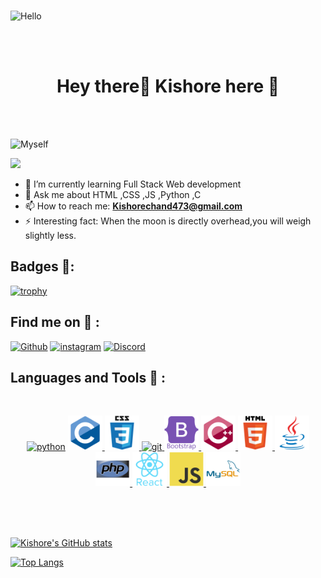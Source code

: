 <br>

![Hello](https://user-images.githubusercontent.com/98384128/150978993-bae2b6b5-d3bf-4a31-ba04-d0fc2af1fdea.gif)

<br>
<br>
<h1 align="center"> Hey there👋 Kishore here 🤞 </h1>
<br>
<br>

![Myself](https://user-images.githubusercontent.com/98384128/150978939-3d112e9a-ec44-4851-a4e8-999189e332e8.jpeg)

![](https://visitor-badge.laobi.icu/badge?page_id=Kishore-070.Kishore-070)

- 🌱 I’m currently learning Full Stack Web development
- 💬 Ask me about HTML ,CSS ,JS ,Python ,C 
- 📫 How to reach me: **Kishorechand473@gmail.com**
- ⚡ Interesting fact: When the moon is directly overhead,you will weigh slightly less.


## Badges 🥇:

[![trophy](https://github-profile-trophy.vercel.app/?username=Kishore-070&column=3&theme=dracula)](https://github.com/ryo-ma/github-profile-trophy)



## Find me on 🔽 :

<p align="left">

  <a href="https://github.com/Kishore-070" target="_blank" ><img src="https://user-images.githubusercontent.com/98384128/150993683-361ec039-0b0c-4695-aa06-ae61c63e6758.png" height="100" alt="Github" /></a>
<a href="https://www.instagram.com/kish070/" target="_blank"><img src="https://user-images.githubusercontent.com/98384128/150994400-8bd04608-da29-4513-95d5-436bb816f413.jpg" height="100" alt="instagram" /></a>
<a href="https://discord.com/channels/@me" target="_blank"><img src="https://user-images.githubusercontent.com/98384128/150995466-7f0c2417-6ed0-4485-a994-c6d2c7f277c1.png" height="100" alt="Discord" /></a>
  </p>

## Languages and Tools 🧰 :
<br>           

<p align="center">
   <a href="https://www.python.org" target="_blank" rel="noreferrer">
    <img src="https://raw.githubusercontent.com/jmnote/z-icons/master/svg/python.svg" alt="python" height="55" /></a>
  
  <a href="https://www.cprogramming.com/" target="_blank" rel="noreferrer">
    <img src="https://raw.githubusercontent.com/devicons/devicon/master/icons/c/c-original.svg" alt="C" height="55" /> </a>
    
   <a href="https://www.w3schools.com/css/" target="_blank" rel="noreferrer">
    <img src="https://raw.githubusercontent.com/devicons/devicon/master/icons/css3/css3-original-wordmark.svg" alt="css3" height="55" /> </a>
    
  <a href="https://git-scm.com/" target="_blank" rel="noreferrer">
    <img src="https://www.vectorlogo.zone/logos/git-scm/git-scm-icon.svg" alt="git" height="55" /> </a>
  
  <a href="https://getbootstrap.com" target="_blank" rel="noreferrer">
    <img src="https://raw.githubusercontent.com/devicons/devicon/master/icons/bootstrap/bootstrap-plain-wordmark.svg" alt="bootstrap" height="55" /> </a>
 
  <a href="https://www.w3schools.com/cpp/" target="_blank" rel="noreferrer">
    <img src="https://raw.githubusercontent.com/devicons/devicon/master/icons/cplusplus/cplusplus-original.svg" alt="cplusplus" height="55" /> </a>
    
  <a href="https://www.w3.org/html/" target="_blank" rel="noreferrer">
    <img src="https://raw.githubusercontent.com/devicons/devicon/master/icons/html5/html5-original-wordmark.svg"  alt="html5" height="55" /> </a>
    
  <a href="https://www.java.com" target="_blank" rel="noreferrer">
    <img src="https://raw.githubusercontent.com/devicons/devicon/master/icons/java/java-original.svg" alt="java" height="55" /> </a>
    
   <a href="https://www.php.net" target="_blank" rel="noreferrer">
    <img src="https://raw.githubusercontent.com/devicons/devicon/master/icons/php/php-original.svg" alt="php" height="55" /> </a>
 
  <a href="https://reactjs.org/" target="_blank" rel="noreferrer">
    <img src="https://raw.githubusercontent.com/devicons/devicon/master/icons/react/react-original-wordmark.svg" alt="react" height="55" /> </a>
 
  <a href="https://developer.mozilla.org/en-US/docs/Web/JavaScript" target="_blank" rel="noreferrer">
    <img src="https://raw.githubusercontent.com/devicons/devicon/master/icons/javascript/javascript-original.svg" alt="javascript" height="55" /> </a>
      
  <a href="https://www.mysql.com/" target="_blank" rel="noreferrer">
    <img src="https://raw.githubusercontent.com/devicons/devicon/master/icons/mysql/mysql-original-wordmark.svg" alt="mysql" height="55" /> </a>
  </p>
    <br><br><br>
    
    
   [![Kishore's GitHub stats](https://github-readme-stats.vercel.app/api?username=Kishore-070&show_icons=true&theme=jolly)](https://github.com/Kishore-070/github-readme-stats)
   
   
   [![Top Langs](https://github-readme-stats.vercel.app/api/top-langs/?username=Kishore-070)](https://github.com/Kishore-070/github-readme-stats)






